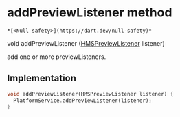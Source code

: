 


# addPreviewListener method




    *[<Null safety>](https://dart.dev/null-safety)*




void addPreviewListener
([HMSPreviewListener](../../model_hms_preview_listener/HMSPreviewListener-class.md) listener)





<p>add one or more previewListeners.</p>



## Implementation

```dart
void addPreviewListener(HMSPreviewListener listener) {
  PlatformService.addPreviewListener(listener);
}
```







